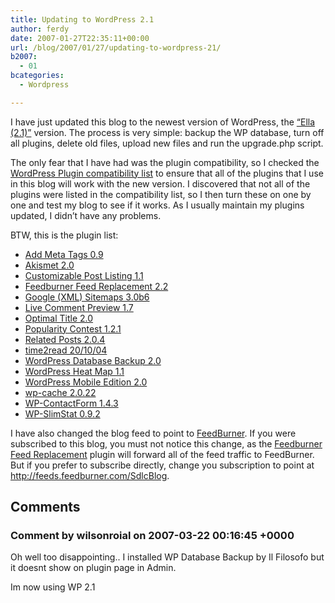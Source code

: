 ```yaml
---
title: Updating to WordPress 2.1
author: ferdy
date: 2007-01-27T22:35:11+00:00
url: /blog/2007/01/27/updating-to-wordpress-21/
b2007:
  - 01
bcategories:
  - Wordpress

---
```

I have just updated this blog to the newest version of WordPress, the [&#8220;Ella (2.1)&#8221;][1] version. The process is very simple: backup the WP database, turn off all plugins, delete old files, upload new files and run the upgrade.php script.

The only fear that I have had was the plugin compatibility, so I checked the [WordPress Plugin compatibility list][2] to ensure that all of the plugins that I use in this blog will work with the new version. I discovered that not all of the plugins were listed in the compatibility list, so I then turn these on one by one and test my blog to see if it works. As I usually maintain my plugins updated, I didn&#8217;t have any problems.

BTW, this is the plugin list:

  * [Add Meta Tags 0.9][3]
  * [Akismet 2.0][4]
  * [Customizable Post Listing 1.1][5]
  * [Feedburner Feed Replacement 2.2][6]
  * [Google (XML) Sitemaps 3.0b6][7]
  * [Live Comment Preview 1.7][8]
  * [Optimal Title 2.0][9]
  * [Popularity Contest 1.2.1][10]
  * [Related Posts 2.0.4][11]
  * [time2read 20/10/04][12]
  * [WordPress Database Backup 2.0][13]
  * [WordPress Heat Map 1.1][14]
  * [WordPress Mobile Edition 2.0][15]
  * [wp-cache 2.0.22][16]
  * [WP-ContactForm 1.4.3][17]
  * [WP-SlimStat 0.9.2][18]



I have also changed the blog feed to point to [FeedBurner][19]. If you were subscribed to this blog, you must not notice this change, as the [Feedburner Feed Replacement][6] plugin will forward all of the feed traffic to FeedBurner. But if you prefer to subscribe directly, change you subscription to point at <http://feeds.feedburner.com/SdlcBlog>.

 [1]: http://wordpress.org/development/2007/01/ella-21/
 [2]: http://codex.wordpress.org/Plugins/Plugin_Compatibility/2.1
 [3]: http://www.g-loaded.eu/2006/01/05/add-meta-tags-wordpress-plugin/
 [4]: http://akismet.com/
 [5]: http://www.coffee2code.com/wp-plugins/
 [6]: http://orderedlist.com/wordpress-plugins/feedburner-plugin/
 [7]: http://www.arnebrachhold.de/redir/sitemap-home/
 [8]: http://dev.wp-plugins.org/wiki/LiveCommentPreview
 [9]: http://elasticdog.com/2004/09/optimal-title/
 [10]: http://alexking.org/projects/wordpress/
 [11]: http://www.w-a-s-a-b-i.com/archives/2006/02/02/wordpress-related-entries-20/
 [12]: http://ele-zeta.com.ar/index.php?p=38/
 [13]: http://www.ilfilosofo.com/blog/wp-db-backup
 [14]: http://www.engadgeted.net/projects/wordpress-heat-map-plugin/
 [15]: http://alexking.org/projects/wordpress
 [16]: http://mnm.uib.es/gallir/wp-cache-2/
 [17]: http://ryanduff.net/projects/wp-contactform/
 [18]: http://www.duechiacchiere.it/wp-slimstat/
 [19]: http://www.feedburner.com/

## Comments

### Comment by wilsonroial on 2007-03-22 00:16:45 +0000
Oh well too disappointing.. I installed WP Database Backup by Il Filosofo but it doesnt show on plugin page in Admin.
  
Im now using WP 2.1